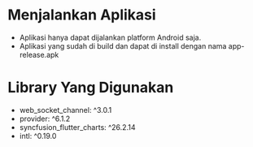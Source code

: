 # Menjalankan Aplikasi

- Aplikasi hanya dapat dijalankan platform Android saja.
- Aplikasi yang sudah di build dan dapat di install dengan nama app-release.apk

# Library Yang Digunakan

- web_socket_channel: ^3.0.1
- provider: ^6.1.2
- syncfusion_flutter_charts: ^26.2.14
- intl: ^0.19.0
